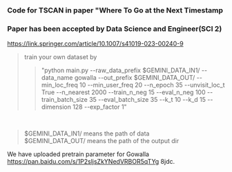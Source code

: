 ### Code for TSCAN in paper "Where To Go at the Next Timestamp   <br>

### Paper has been accepted by Data Science and Engineer(SCI 2)
https://link.springer.com/article/10.1007/s41019-023-00240-9

> train your own dataset by   <br>
>> "python main.py --raw_data_prefix $GEMINI_DATA_IN1/ --data_name gowalla --out_prefix $GEMINI_DATA_OUT/ --min_loc_freq 10 --min_user_freq 20 --n_epoch 35 --unvisit_loc_t True --n_nearest 2000 --train_n_neg 15 --eval_n_neg 100 --train_batch_size 35 --eval_batch_size 35 --k_t 10 --k_d 15 --dimension 128 --exp_factor 1"
 <br>
 
> $GEMINI_DATA_IN1/ means the path of data  <br>
$GEMINI_DATA_OUT/ means the path of the output dir <br>

We have uploaded pretrain parameter for Gowalla  https://pan.baidu.com/s/1P2sljsZkYNedVRBOR5qTYg   8jdc.

